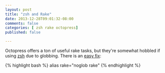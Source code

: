```yaml
---
layout: post
title: "zsh and Rake"
date: 2013-12-28T09:01:32-08:00
comments: false
categories: [ zsh rake octopress]
published: false

---
```


Octopress offers a ton of useful rake tasks, but they're somewhat hobbled
if using [zsh](http://www.zsh.org/) due to globbing. There is an [easy fix](https://github.com/imathis/octopress/issues/117):

{% highlight bash %}
alias rake="noglob rake"
{% endhighlight %}

